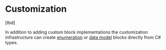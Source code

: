 # Customization

[tbd]

In addition to adding custom block implementations the customization infrastructure can create [enumeration](EnumBlock.md) or [data model](ModelBlock.md) blocks directly from C# types.

